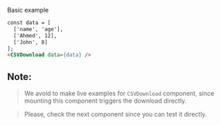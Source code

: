 Basic example

```html
const data = [
  ['name', 'age'],
  ['Ahmed', 12],
  ['John', 8]
];
<CSVDownload data={data} />
```
## Note:
> We avoid to make live examples for `CSVDownload` component, since mounting
> this component triggers the download directly.

> Please, check the next component since you can test it directly.
